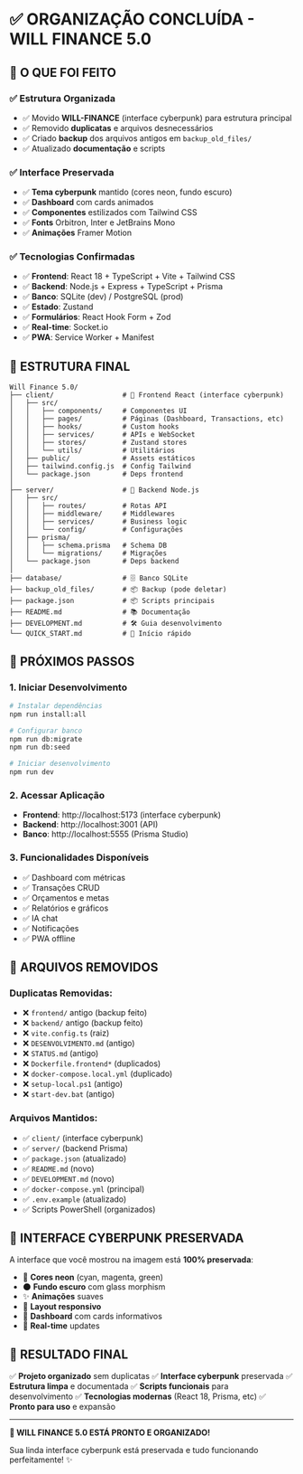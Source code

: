 # ✅ ORGANIZAÇÃO CONCLUÍDA - WILL FINANCE 5.0

## 🎯 O QUE FOI FEITO

### ✅ **Estrutura Organizada**
- ✅ Movido **WILL-FINANCE** (interface cyberpunk) para estrutura principal
- ✅ Removido **duplicatas** e arquivos desnecessários
- ✅ Criado **backup** dos arquivos antigos em `backup_old_files/`
- ✅ Atualizado **documentação** e scripts

### ✅ **Interface Preservada**
- ✅ **Tema cyberpunk** mantido (cores neon, fundo escuro)
- ✅ **Dashboard** com cards animados
- ✅ **Componentes** estilizados com Tailwind CSS
- ✅ **Fonts** Orbitron, Inter e JetBrains Mono
- ✅ **Animações** Framer Motion

### ✅ **Tecnologias Confirmadas**
- ✅ **Frontend**: React 18 + TypeScript + Vite + Tailwind CSS
- ✅ **Backend**: Node.js + Express + TypeScript + Prisma
- ✅ **Banco**: SQLite (dev) / PostgreSQL (prod)
- ✅ **Estado**: Zustand
- ✅ **Formulários**: React Hook Form + Zod
- ✅ **Real-time**: Socket.io
- ✅ **PWA**: Service Worker + Manifest

## 📁 ESTRUTURA FINAL

```
Will Finance 5.0/
├── client/                 # 🎨 Frontend React (interface cyberpunk)
│   ├── src/
│   │   ├── components/     # Componentes UI
│   │   ├── pages/          # Páginas (Dashboard, Transactions, etc)
│   │   ├── hooks/          # Custom hooks
│   │   ├── services/       # APIs e WebSocket
│   │   ├── stores/         # Zustand stores
│   │   └── utils/          # Utilitários
│   ├── public/             # Assets estáticos
│   ├── tailwind.config.js  # Config Tailwind
│   └── package.json        # Deps frontend
│
├── server/                 # 🔧 Backend Node.js
│   ├── src/
│   │   ├── routes/         # Rotas API
│   │   ├── middleware/     # Middlewares
│   │   ├── services/       # Business logic
│   │   └── config/         # Configurações
│   ├── prisma/
│   │   ├── schema.prisma   # Schema DB
│   │   └── migrations/     # Migrações
│   └── package.json        # Deps backend
│
├── database/               # 🗄️ Banco SQLite
├── backup_old_files/       # 📦 Backup (pode deletar)
├── package.json            # 📦 Scripts principais
├── README.md               # 📚 Documentação
├── DEVELOPMENT.md          # 🛠️ Guia desenvolvimento
└── QUICK_START.md          # 🚀 Início rápido
```

## 🚀 PRÓXIMOS PASSOS

### 1. **Iniciar Desenvolvimento**
```bash
# Instalar dependências
npm run install:all

# Configurar banco
npm run db:migrate
npm run db:seed

# Iniciar desenvolvimento
npm run dev
```

### 2. **Acessar Aplicação**
- **Frontend**: http://localhost:5173 (interface cyberpunk)
- **Backend**: http://localhost:3001 (API)
- **Banco**: http://localhost:5555 (Prisma Studio)

### 3. **Funcionalidades Disponíveis**
- ✅ Dashboard com métricas
- ✅ Transações CRUD
- ✅ Orçamentos e metas
- ✅ Relatórios e gráficos
- ✅ IA chat
- ✅ Notificações
- ✅ PWA offline

## 🧹 ARQUIVOS REMOVIDOS

### **Duplicatas Removidas:**
- ❌ `frontend/` antigo (backup feito)
- ❌ `backend/` antigo (backup feito)
- ❌ `vite.config.ts` (raiz)
- ❌ `DESENVOLVIMENTO.md` (antigo)
- ❌ `STATUS.md` (antigo)
- ❌ `Dockerfile.frontend*` (duplicados)
- ❌ `docker-compose.local.yml` (duplicado)
- ❌ `setup-local.ps1` (antigo)
- ❌ `start-dev.bat` (antigo)

### **Arquivos Mantidos:**
- ✅ `client/` (interface cyberpunk)
- ✅ `server/` (backend Prisma)
- ✅ `package.json` (atualizado)
- ✅ `README.md` (novo)
- ✅ `DEVELOPMENT.md` (novo)
- ✅ `docker-compose.yml` (principal)
- ✅ `.env.example` (atualizado)
- ✅ Scripts PowerShell (organizados)

## 🎨 INTERFACE CYBERPUNK PRESERVADA

A interface que você mostrou na imagem está **100% preservada**:
- 🎨 **Cores neon** (cyan, magenta, green)
- 🌑 **Fundo escuro** com glass morphism
- ✨ **Animações** suaves
- 📱 **Layout responsivo**
- 🎯 **Dashboard** com cards informativos
- 🔄 **Real-time** updates

## 🎯 RESULTADO FINAL

✅ **Projeto organizado** sem duplicatas
✅ **Interface cyberpunk** preservada
✅ **Estrutura limpa** e documentada
✅ **Scripts funcionais** para desenvolvimento
✅ **Tecnologias modernas** (React 18, Prisma, etc)
✅ **Pronto para uso** e expansão

---

**🚀 WILL FINANCE 5.0 ESTÁ PRONTO E ORGANIZADO!**

Sua linda interface cyberpunk está preservada e tudo funcionando perfeitamente! ✨
